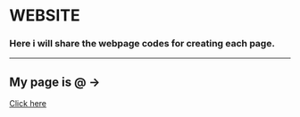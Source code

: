 # WEBSITE
<h3>Here i will share the webpage codes for creating each page.</h3>

<hr>
<h2>My page is @ -> </h2><a href="hware.000webhostapp.com/arjun" style="color: 'red';"> Click here</a>
